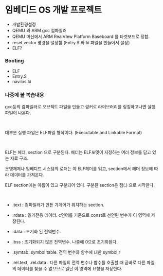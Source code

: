 # 임베디드 OS 개발 프로젝트

- 개발환경설정
- QEMU 와 ARM gcc 컴파일러
- QEMU 머신에서 ARM RealVIew Platform Baseboard 를 타겟보드로 정함.
- reset vector 명령을 설정함.(Entry.S 와 ld 파일을 만들어서 설정)
- ELF?


### Booting
- ELF 
- Entry.S
- navilos.ld



### 나중에 볼 복습내용

gcc등의 컴파일러로 오브젝트 파일을 만들고 링커로 라이브러리를 링킹하고나면 실행파일이 나온다. 

​

대부분 실행 파일은 ELF파일 형식이다. (Executable and Linkable Format) 

​

ELF는 헤더, section 으로 구분된다. 헤더는 ELF포멧이 지정하는 여러 정보를 담고 있는 자료 구조. 

운영체제나 임베디드 시스템의 로더는 이 ELF헤더를 읽고, section에서 헤더 정보에 따라 데이터를 가져온다.

ELF section에는 이름이 있고 구분되어 있다. 구분된 section은 점(.) 으로 시작한다.

​

- .text : 컴파일러가 만든 기계어가 위치하는 section. 

- .rdata : 읽기전용 데이터. c언어를 기준으로 const로 선언된 변수가 이 영역에 저장된다.

- .data : 초기화 된 전역변수.

- .bss : 초기화되지 않은 전역변수. 나중에 0으로 초기화된다. 

- .symtab: symbol table. 전역 변수와 함수에 대한 symbol.r

- .rel.text, .rel.data : 다른 파일의 전역 변수나 함수를 호출할 때 곧바로 다른 파일의 데이터를 찾을 수 없으므로 일단 이 영역에 요청을 저장한다.

